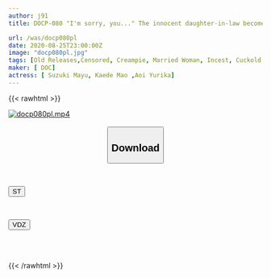 ```yaml
---
author: j91
title: DOCP-080 "I'm sorry, you..." The innocent daughter-in-law becomes horny due to her lewd father-in-law's persistent pranks, and is inseminated with the thick semen that she has accumulated over the years and ejaculates continuously in large quantities.

url: /was/docp080pl
date: 2020-08-25T23:00:00Z
image: "docp080pl.jpg"
tags: [Old Releases,Censored, Creampie, Married Woman, Incest, Cuckold	]
maker: [ DOC]
actress: [ Suzuki Mayu, Kaede Mao ,Aoi Yurika]
---
```



{{< rawhtml >}}

<div class="video" data-videoid="Bqz0lPzxraTQ0D">
    <a href="javascript:;">
        <img src="/was/docp080pl/docp080pl.jpg" width="WIDTH" height="HEIGHT" alt="docp080pl.mp4" loading="lazy">
    </a>
</div>

<script type="text/javascript" src="https://j91.asia/asset/on-demand-st.js"></script>

<br>
  <link rel="stylesheet" href="https://j91.asia/asset/bs5.css">
  
  <center>
  <button class="btn btn-primary" type="button" data-bs-toggle="collapse" data-bs-target=".multi-collapse" aria-expanded="false" aria-controls="multiCollapseExample1 multiCollapseExample2"><h2>Download</h2></button></center>
</p>
<div class="row">
  <div class="col">
    <div class="collapse multi-collapse" id="multiCollapseExample1">
      <div class="card card-body">
	      	      <br>
<div class="buttons">  
<p><a href="https://streamtape.to/v/Bqz0lPzxraTQ0D" target="_blank"><button class="btn-hover color-3"><i class="fa fa-download"></i> ST</button></a></p></div>
    </div>
  </div>
</div>
  <div class="col">
    <div class="collapse multi-collapse" id="multiCollapseExample2">
      <div class="card card-body">
	      <br>
<div class="buttons">
<p><a href="https://vidoza.net/yf14r4exqtz3" target="_blank"><button class="btn-hover color-1"><i class="fa fa-download"></i> VDZ</button></a></p></div>
<br><br>
      </div>
    </div>
  </div>
</div>

{{< /rawhtml >}}